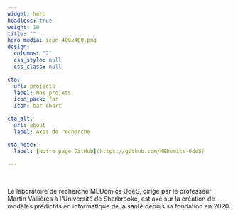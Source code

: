```yaml
---
widget: hero
headless: true
weight: 10
title: ""
hero_media: icon-400x400.png
design:
  columns: "2"
  css_style: null
  css_class: null

cta:
  url: projects
  label: Nos projets
  icon_pack: far
  icon: bar-chart

cta_alt:
  url: about
  label: Axes de recherche

cta_note:
  label: [Notre page GitHub](https://github.com/MEDomics-UdeS)

---
```

<br>

Le laboratoire de recherche MEDomics UdeS, dirigé par le professeur Martin Vallières à l'Université de Sherbrooke, 
est axé sur la création de modèles prédictifs en informatique de la santé depuis sa fondation en 2020.

<br>
